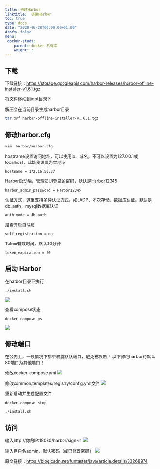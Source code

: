 ```yaml
---
title: 搭建Harbor
linktitle:  搭建Harbor
toc: true
type: docs
date: "2020-06-28T00:00:00+01:00"
draft: false
menu:
 docker-study:
    parent: docker 私有库
    weight: 2
---
```


## 下载

下载链接：https://storage.googleapis.com/harbor-releases/harbor-offline-installer-v1.6.1.tgz

将文件移动到/opt目录下

解压会在当前目录生成harbor目录

```bash
tar xvf harbor-offline-installer-v1.6.1.tgz
```
## 修改harbor.cfg

```bash
vim  harbor/harbor.cfg
```

 hostname设置访问地址，可以使用ip、域名，不可以设置为127.0.0.1或localhost，此处我设置为本地ip
```
hostname = 172.16.50.37
```
Harbor启动后，管理员UI登录的密码，默认是Harbor12345
```
harbor_admin_password = Harbor12345
```

认证方式，这里支持多种认证方式，如LADP、本次存储、数据库认证。默认是db_auth，mysql数据库认证
```
auth_mode = db_auth
```
是否开启自注册
```
self_registration = on
```

Token有效时间，默认30分钟
```
token_expiration = 30
```



## 启动 Harbor

在harbor目录下执行
```bash
./install.sh
```
![](/img/docker/47.jpg)

查看compose状态

```bash
docker-compose ps
```
![](/img/docker/48.jpg)

## 修改端口
在公网上，一般情况下都不暴露默认端口，避免被攻击！
以下修改harbor的默认80端口为其他端口！

修改docker-compose.yml
![](/img/docker/53.jpg)

修改common/templates/registry/config.yml文件
![](/img/docker/54.jpg)

重新启动并生成配置文件
```bash
docker-compose stop
```
```bash
./install.sh
```
## 访问

输入http://你的IP:18080/harbor/sign-in
![](/img/docker/49.jpg)


输入用户名admin，默认密码（或已修改密码）
![](/img/docker/50.jpg)

原文链接：https://blog.csdn.net/funtaster/java/article/details/83268974




